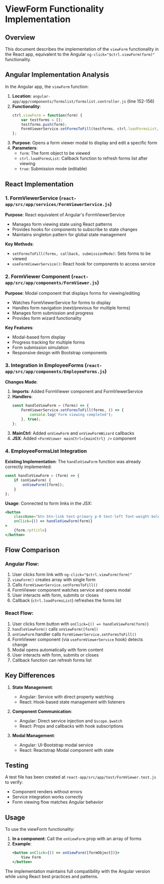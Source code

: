 # ViewForm Functionality Implementation

## Overview

This document describes the implementation of the `viewForm` functionality in the React app, equivalent to the Angular `ng-click="$ctrl.viewForm(form)"` functionality.

## Angular Implementation Analysis

In the Angular app, the `viewForm` function:

1. **Location**: `angular-app/app/components/formslist/formslist.controller.js` (line 152-156)
2. **Functionality**: 
   ```javascript
   ctrl.viewForm = function(form) {
       var testforms = [];
       testforms.push(form);
       FormViewerService.setFormsToFill(testforms, ctrl.loadFormsList, true);		
   };
   ```
3. **Purpose**: Opens a form viewer modal to display and edit a specific form
4. **Parameters**: 
   - `form`: The form object to be viewed
   - `ctrl.loadFormsList`: Callback function to refresh forms list after viewing
   - `true`: Submission mode (editable)

## React Implementation

### 1. FormViewerService (`react-app/src/app/services/FormViewerService.js`)

**Purpose**: React equivalent of Angular's FormViewerService
- Manages form viewing state using React patterns
- Provides hooks for components to subscribe to state changes
- Maintains singleton pattern for global state management

**Key Methods**:
- `setFormsToFill(forms, callback, submissionMode)`: Sets forms to be viewed
- `useFormViewerService()`: React hook for components to access service

### 2. FormViewer Component (`react-app/src/app/components/FormViewer.js`)

**Purpose**: Modal component that displays forms for viewing/editing
- Watches FormViewerService for forms to display
- Handles form navigation (next/previous for multiple forms)
- Manages form submission and progress
- Provides form wizard functionality

**Key Features**:
- Modal-based form display
- Progress tracking for multiple forms
- Form submission simulation
- Responsive design with Bootstrap components

### 3. Integration in EmployeeForms (`react-app/src/app/components/EmployeeForms.js`)

**Changes Made**:
1. **Imports**: Added FormViewer component and FormViewerService
2. **Handlers**: 
   ```javascript
   const handleViewForm = (forms) => {
       FormViewerService.setFormsToFill(forms, () => {
           console.log('Form viewing completed');
       }, true);
   };
   ```
3. **MainCtrl**: Added `onViewForm` and `onViewFormWizard` callbacks
4. **JSX**: Added `<FormViewer mainCtrl={mainCtrl} />` component

### 4. EmployeeFormsList Integration

**Existing Implementation**: The `handleViewForm` function was already correctly implemented:
```javascript
const handleViewForm = (form) => {
    if (onViewForm) {
        onViewForm([form]);
    }
};
```

**Usage**: Connected to form links in the JSX:
```jsx
<button
    className="btn btn-link text-primary p-0 text-left font-weight-bold"
    onClick={() => handleViewForm(form)}
>
    {form.rpttitle}
</button>
```

## Flow Comparison

### Angular Flow:
1. User clicks form link with `ng-click="$ctrl.viewForm(form)"`
2. `viewForm()` creates array with single form
3. Calls `FormViewerService.setFormsToFill()`
4. FormViewer component watches service and opens modal
5. User interacts with form, submits or closes
6. Callback (`ctrl.loadFormsList`) refreshes the forms list

### React Flow:
1. User clicks form button with `onClick={() => handleViewForm(form)}`
2. `handleViewForm()` calls `onViewForm([form])`
3. `onViewForm` handler calls `FormViewerService.setFormsToFill()`
4. FormViewer component (via `useFormViewerService` hook) detects change
5. Modal opens automatically with form content
6. User interacts with form, submits or closes
7. Callback function can refresh forms list

## Key Differences

1. **State Management**: 
   - Angular: Service with direct property watching
   - React: Hook-based state management with listeners

2. **Component Communication**:
   - Angular: Direct service injection and `$scope.$watch`
   - React: Props and callbacks with hook subscriptions

3. **Modal Management**:
   - Angular: UI-Bootstrap modal service
   - React: Reactstrap Modal component with state

## Testing

A test file has been created at `react-app/src/app/test/FormViewer.test.js` to verify:
- Component renders without errors
- Service integration works correctly
- Form viewing flow matches Angular behavior

## Usage

To use the viewForm functionality:

1. **In a component**: Call the `onViewForm` prop with an array of forms
2. **Example**:
   ```jsx
   <button onClick={() => onViewForm([formObject])}>
       View Form
   </button>
   ```

The implementation maintains full compatibility with the Angular version while using React best practices and patterns.
